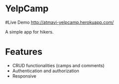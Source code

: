 # YelpCamp

#Live Demo
http://atmavi-yelpcamp.herokuapp.com/

A simple app for hikers.

# Features
- CRUD functionalities (camps and comments)
- Authentication and authorization
- Responsive

